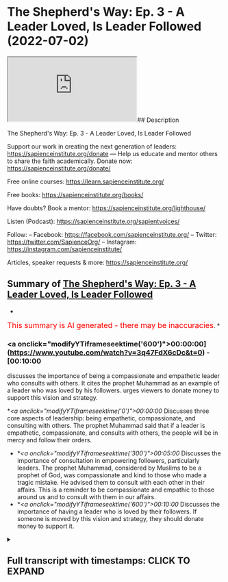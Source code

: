 # The Shepherd's Way: Ep. 3 - A Leader Loved, Is Leader Followed (2022-07-02)

<iframe loading='lazy' allow='autoplay' src='https://www.youtube.com/embed/3q47FdX6cDc'></iframe>## Description

The Shepherd's Way: Ep. 3 - A Leader Loved, Is Leader Followed

Support our work in creating the next generation of leaders:
https://sapienceinstitute.org/donate
—
Help us educate and mentor others to share the faith academically.
Donate now: https://sapienceinstitute.org/donate/ 

Free online courses: https://learn.sapienceinstitute.org/

Free books: https://sapienceinstitute.org/books/

Have doubts? Book a mentor: https://sapienceinstitute.org/lighthouse/

Listen (Podcast): https://sapienceinstitute.org/sapientvoices/

Follow:
– Facebook: https://facebook.com/sapienceinstitute.org/ 
– Twitter: https://twitter.com/SapienceOrg/ 
– Instagram: https://instagram.com/sapienceinstitute/ 

Articles, speaker requests & more: https://sapienceinstitute.org/

## Summary of [The Shepherd's Way: Ep. 3 - A Leader Loved, Is Leader Followed](https://www.youtube.com/watch?v=3q47FdX6cDc)


*

<span style="color:red; font-size:125%">This summary is AI generated - there may be inaccuracies</span>. [](/)*

### <a onclick=\"modifyYTiframeseektime('600')\">00:00:00](https://www.youtube.com/watch?v=3q47FdX6cDc&t=0) - [00:10:00</a>

 discusses the importance of being a compassionate and empathetic leader who consults with others. It cites the prophet Muhammad as an example of a leader who was loved by his followers.  urges viewers to donate money to support this vision and strategy.

**<a onclick=\"modifyYTiframeseektime('0')\">00:00:00</a>* Discusses three core aspects of leadership: being empathetic, compassionate, and consulting with others. The prophet Muhammad said that if a leader is empathetic, compassionate, and consults with others, the people will be in mercy and follow their orders.
* **<a onclick=\"modifyYTiframeseektime('300')\">00:05:00</a>* Discusses the importance of consultation in empowering followers, particularly leaders. The prophet Muhammad, considered by Muslims to be a prophet of God, was compassionate and kind to those who made a tragic mistake. He advised them to consult with each other in their affairs. This is a reminder to be compassionate and empathic to those around us and to consult with them in our affairs.
* **<a onclick=\"modifyYTiframeseektime('600')\">00:10:00</a>* Discusses the importance of having a leader who is loved by their followers. If someone is moved by this vision and strategy, they should donate money to support it.

<details><summary><h2>Full transcript with timestamps: CLICK TO EXPAND</h2></summary>

<a onclick="modifyYTiframeseektime('14)')">0:00:14 and sisters and friends<\/a>
<a onclick="modifyYTiframeseektime('16)')">0:00:16 and welcome to the third episode<\/a>
<a onclick="modifyYTiframeseektime('19)')">0:00:19 of our hija series the shepherd's way<\/a>
<a onclick="modifyYTiframeseektime('23)')">0:00:23 now the third timeless leadership lesson<\/a>
<a onclick="modifyYTiframeseektime('26)')">0:00:26 brothers and sisters is<\/a>
<a onclick="modifyYTiframeseektime('27)')">0:00:27 a leader loved is a leader followed<\/a>
<a onclick="modifyYTiframeseektime('31)')">0:00:31 the prophet sallallahu alaihi wasallam<\/a>
<a onclick="modifyYTiframeseektime('34)')">0:00:34 said<\/a>
<a onclick="modifyYTiframeseektime('35)')">0:00:35 the best of your leaders are those whom<\/a>
<a onclick="modifyYTiframeseektime('37)')">0:00:37 you love<\/a>
<a onclick="modifyYTiframeseektime('38)')">0:00:38 and who love you<\/a>
<a onclick="modifyYTiframeseektime('40)')">0:00:40 and who invoke allah's blessings upon<\/a>
<a onclick="modifyYTiframeseektime('42)')">0:00:42 you and you invoke his blessings upon<\/a>
<a onclick="modifyYTiframeseektime('45)')">0:00:45 them and this is an authentic hadith<\/a>
<a onclick="modifyYTiframeseektime('48)')">0:00:48 narrated by muslim<\/a>
<a onclick="modifyYTiframeseektime('51)')">0:00:51 now<\/a>
<a onclick="modifyYTiframeseektime('52)')">0:00:52 given that's a reality<\/a>
<a onclick="modifyYTiframeseektime('54)')">0:00:54 we should ask ourselves the following<\/a>
<a onclick="modifyYTiframeseektime('56)')">0:00:56 question<\/a>
<a onclick="modifyYTiframeseektime('57)')">0:00:57 how do we become leaders<\/a>
<a onclick="modifyYTiframeseektime('61)')">0:01:01 that are loved<\/a>
<a onclick="modifyYTiframeseektime('63)')">0:01:03 there are three things that we have to<\/a>
<a onclick="modifyYTiframeseektime('65)')">0:01:05 internalize adopt and actualize<\/a>
<a onclick="modifyYTiframeseektime('68)')">0:01:08 number one<\/a>
<a onclick="modifyYTiframeseektime('70)')">0:01:10 we need to be empathic number two we<\/a>
<a onclick="modifyYTiframeseektime('73)')">0:01:13 need to be compassionate and committed<\/a>
<a onclick="modifyYTiframeseektime('75)')">0:01:15 to people's well-being<\/a>
<a onclick="modifyYTiframeseektime('77)')">0:01:17 number three<\/a>
<a onclick="modifyYTiframeseektime('78)')">0:01:18 we need to consult people in our affairs<\/a>
<a onclick="modifyYTiframeseektime('81)')">0:01:21 so what does it mean to be empathic<\/a>
<a onclick="modifyYTiframeseektime('83)')">0:01:23 brothers and sisters it means we have to<\/a>
<a onclick="modifyYTiframeseektime('85)')">0:01:25 seek people's context we have to<\/a>
<a onclick="modifyYTiframeseektime('88)')">0:01:28 imaginatively<\/a>
<a onclick="modifyYTiframeseektime('89)')">0:01:29 feel what they feel<\/a>
<a onclick="modifyYTiframeseektime('91)')">0:01:31 this is extremely important when it<\/a>
<a onclick="modifyYTiframeseektime('94)')">0:01:34 comes to engaging with team members or<\/a>
<a onclick="modifyYTiframeseektime('97)')">0:01:37 other human beings<\/a>
<a onclick="modifyYTiframeseektime('99)')">0:01:39 because it allows us<\/a>
<a onclick="modifyYTiframeseektime('101)')">0:01:41 to be in the right space to be able to<\/a>
<a onclick="modifyYTiframeseektime('103)')">0:01:43 connect with people<\/a>
<a onclick="modifyYTiframeseektime('105)')">0:01:45 because we're seeking the context and we<\/a>
<a onclick="modifyYTiframeseektime('108)')">0:01:48 are imaginatively trying to fill what<\/a>
<a onclick="modifyYTiframeseektime('109)')">0:01:49 they're feeling in other words we are<\/a>
<a onclick="modifyYTiframeseektime('111)')">0:01:51 taking our shoes off putting on their<\/a>
<a onclick="modifyYTiframeseektime('113)')">0:01:53 shoes<\/a>
<a onclick="modifyYTiframeseektime('114)')">0:01:54 and walking a few steps<\/a>
<a onclick="modifyYTiframeseektime('117)')">0:01:57 and the reason this is very important<\/a>
<a onclick="modifyYTiframeseektime('118)')">0:01:58 because once you understand people's<\/a>
<a onclick="modifyYTiframeseektime('120)')">0:02:00 context once you understand people's<\/a>
<a onclick="modifyYTiframeseektime('122)')">0:02:02 feelings<\/a>
<a onclick="modifyYTiframeseektime('123)')">0:02:03 once you understand people's<\/a>
<a onclick="modifyYTiframeseektime('125)')">0:02:05 intellectual social spiritual and<\/a>
<a onclick="modifyYTiframeseektime('129)')">0:02:09 emotional context the way you relate to<\/a>
<a onclick="modifyYTiframeseektime('131)')">0:02:11 them will be<\/a>
<a onclick="modifyYTiframeseektime('132)')">0:02:12 profound because you'll be relating to<\/a>
<a onclick="modifyYTiframeseektime('134)')">0:02:14 who they are<\/a>
<a onclick="modifyYTiframeseektime('136)')">0:02:16 as they are<\/a>
<a onclick="modifyYTiframeseektime('137)')">0:02:17 and you won't be relating to<\/a>
<a onclick="modifyYTiframeseektime('139)')">0:02:19 your own judgments<\/a>
<a onclick="modifyYTiframeseektime('141)')">0:02:21 of who they are this is extremely<\/a>
<a onclick="modifyYTiframeseektime('143)')">0:02:23 important with regards to developing<\/a>
<a onclick="modifyYTiframeseektime('145)')">0:02:25 empathy and establishing profound<\/a>
<a onclick="modifyYTiframeseektime('148)')">0:02:28 relationships brothers and sisters so<\/a>
<a onclick="modifyYTiframeseektime('149)')">0:02:29 what does it mean to be compassionate<\/a>
<a onclick="modifyYTiframeseektime('151)')">0:02:31 and committed to people's well-being<\/a>
<a onclick="modifyYTiframeseektime('154)')">0:02:34 well brothers and sisters the prophet<\/a>
<a onclick="modifyYTiframeseektime('155)')">0:02:35 sallallahu alaihi wasallam said<\/a>
<a onclick="modifyYTiframeseektime('162)')">0:02:42 you won't truly believe unless you love<\/a>
<a onclick="modifyYTiframeseektime('164)')">0:02:44 for your brother what you love for<\/a>
<a onclick="modifyYTiframeseektime('165)')">0:02:45 yourself and this hadith is in the<\/a>
<a onclick="modifyYTiframeseektime('167)')">0:02:47 famous collection<\/a>
<a onclick="modifyYTiframeseektime('169)')">0:02:49 of the 40 a hadith of anawi the arabin<\/a>
<a onclick="modifyYTiframeseektime('173)')">0:02:53 of annababi and and never we comments on<\/a>
<a onclick="modifyYTiframeseektime('175)')">0:02:55 this hadith and he says that this<\/a>
<a onclick="modifyYTiframeseektime('177)')">0:02:57 basically means that you want goodness<\/a>
<a onclick="modifyYTiframeseektime('179)')">0:02:59 and guidance for your brother and for<\/a>
<a onclick="modifyYTiframeseektime('181)')">0:03:01 your brother in humanity interestingly<\/a>
<a onclick="modifyYTiframeseektime('184)')">0:03:04 this is reflected in another hadith that<\/a>
<a onclick="modifyYTiframeseektime('186)')">0:03:06 is narrated by bukhari and you could<\/a>
<a onclick="modifyYTiframeseektime('188)')">0:03:08 find it in<\/a>
<a onclick="modifyYTiframeseektime('190)')">0:03:10 where the prophet sallallahu alaihi<\/a>
<a onclick="modifyYTiframeseektime('191)')">0:03:11 wasallam said<\/a>
<a onclick="modifyYTiframeseektime('192)')">0:03:12 love for the people love for humanity we<\/a>
<a onclick="modifyYTiframeseektime('196)')">0:03:16 love for yourself and the arabic is<\/a>
<a onclick="modifyYTiframeseektime('199)')">0:03:19 it's not<\/a>
<a onclick="modifyYTiframeseektime('200)')">0:03:20 like the other hadith it is<\/a>
<a onclick="modifyYTiframeseektime('202)')">0:03:22 for the people for humanity<\/a>
<a onclick="modifyYTiframeseektime('205)')">0:03:25 so the prophet sallallahu alaihi<\/a>
<a onclick="modifyYTiframeseektime('207)')">0:03:27 wasallam is basically telling us that we<\/a>
<a onclick="modifyYTiframeseektime('208)')">0:03:28 must love for others what we love for<\/a>
<a onclick="modifyYTiframeseektime('210)')">0:03:30 ourselves and in the context of the<\/a>
<a onclick="modifyYTiframeseektime('212)')">0:03:32 classical understanding in other words<\/a>
<a onclick="modifyYTiframeseektime('215)')">0:03:35 the understanding of anawi and also the<\/a>
<a onclick="modifyYTiframeseektime('217)')">0:03:37 scholar ibin<\/a>
<a onclick="modifyYTiframeseektime('220)')">0:03:40 they basically said that we must be<\/a>
<a onclick="modifyYTiframeseektime('222)')">0:03:42 committed to the well-being of other<\/a>
<a onclick="modifyYTiframeseektime('223)')">0:03:43 people in other words we want goodness<\/a>
<a onclick="modifyYTiframeseektime('225)')">0:03:45 for people and guidance for people<\/a>
<a onclick="modifyYTiframeseektime('228)')">0:03:48 this is extremely important brothers and<\/a>
<a onclick="modifyYTiframeseektime('230)')">0:03:50 sisters<\/a>
<a onclick="modifyYTiframeseektime('231)')">0:03:51 we must ooze this<\/a>
<a onclick="modifyYTiframeseektime('233)')">0:03:53 it must manifest in our way of being<\/a>
<a onclick="modifyYTiframeseektime('235)')">0:03:55 that we are sincere<\/a>
<a onclick="modifyYTiframeseektime('238)')">0:03:58 in our commitment to the well-being of<\/a>
<a onclick="modifyYTiframeseektime('240)')">0:04:00 the people that we're leading that we<\/a>
<a onclick="modifyYTiframeseektime('242)')">0:04:02 want true goodness for them and true<\/a>
<a onclick="modifyYTiframeseektime('244)')">0:04:04 guidance for them and from this<\/a>
<a onclick="modifyYTiframeseektime('246)')">0:04:06 perspective we could also develop a<\/a>
<a onclick="modifyYTiframeseektime('248)')">0:04:08 principle which is an islamic principle<\/a>
<a onclick="modifyYTiframeseektime('251)')">0:04:11 in actual fact it's a<\/a>
<a onclick="modifyYTiframeseektime('253)')">0:04:13 moral principle in islam which is<\/a>
<a onclick="modifyYTiframeseektime('255)')">0:04:15 it is better to er in mercy<\/a>
<a onclick="modifyYTiframeseektime('259)')">0:04:19 than it is to er in harshness the<\/a>
<a onclick="modifyYTiframeseektime('261)')">0:04:21 default position should be mercy<\/a>
<a onclick="modifyYTiframeseektime('263)')">0:04:23 and the thing that you fall back on all<\/a>
<a onclick="modifyYTiframeseektime('266)')">0:04:26 the time is the merciful and<\/a>
<a onclick="modifyYTiframeseektime('268)')">0:04:28 compassionate approach<\/a>
<a onclick="modifyYTiframeseektime('270)')">0:04:30 so what does it mean to consult brothers<\/a>
<a onclick="modifyYTiframeseektime('272)')">0:04:32 and sisters<\/a>
<a onclick="modifyYTiframeseektime('273)')">0:04:33 there's a beautiful verse in the quran<\/a>
<a onclick="modifyYTiframeseektime('275)')">0:04:35 in chapter 3 verse 159<\/a>
<a onclick="modifyYTiframeseektime('278)')">0:04:38 that summarizes the compassionate and<\/a>
<a onclick="modifyYTiframeseektime('280)')">0:04:40 soft-hearted nature of the prophet<\/a>
<a onclick="modifyYTiframeseektime('282)')">0:04:42 sallallahu alaihi wasallam but also his<\/a>
<a onclick="modifyYTiframeseektime('285)')">0:04:45 leadership style with regards to<\/a>
<a onclick="modifyYTiframeseektime('287)')">0:04:47 consultation<\/a>
<a onclick="modifyYTiframeseektime('289)')">0:04:49 allah subhanahu wa ta'ala says it is out<\/a>
<a onclick="modifyYTiframeseektime('292)')">0:04:52 of allah's mercy that you o prophet<\/a>
<a onclick="modifyYTiframeseektime('295)')">0:04:55 have been lenient with them had you been<\/a>
<a onclick="modifyYTiframeseektime('297)')">0:04:57 cruel or hard-hearted they would have<\/a>
<a onclick="modifyYTiframeseektime('300)')">0:05:00 certainly abandoned you so pardon them<\/a>
<a onclick="modifyYTiframeseektime('303)')">0:05:03 ask allah's forgiveness for them and<\/a>
<a onclick="modifyYTiframeseektime('305)')">0:05:05 consult with them in conducting matters<\/a>
<a onclick="modifyYTiframeseektime('308)')">0:05:08 once you make a decision put your trust<\/a>
<a onclick="modifyYTiframeseektime('310)')">0:05:10 in allah surely allah loves those who<\/a>
<a onclick="modifyYTiframeseektime('314)')">0:05:14 trust in him<\/a>
<a onclick="modifyYTiframeseektime('315)')">0:05:15 this is<\/a>
<a onclick="modifyYTiframeseektime('316)')">0:05:16 an extremely beautiful verse especially<\/a>
<a onclick="modifyYTiframeseektime('319)')">0:05:19 if you understand the context because<\/a>
<a onclick="modifyYTiframeseektime('321)')">0:05:21 the context of this verse<\/a>
<a onclick="modifyYTiframeseektime('323)')">0:05:23 is in the context of the aftermath of<\/a>
<a onclick="modifyYTiframeseektime('326)')">0:05:26 the battle of ahud what was the battle<\/a>
<a onclick="modifyYTiframeseektime('328)')">0:05:28 of uhud brothers and sisters the battle<\/a>
<a onclick="modifyYTiframeseektime('331)')">0:05:31 of ahud was a perceived loss<\/a>
<a onclick="modifyYTiframeseektime('335)')">0:05:35 because of a tragic mistake of some of<\/a>
<a onclick="modifyYTiframeseektime('338)')">0:05:38 the companions that they didn't listen<\/a>
<a onclick="modifyYTiframeseektime('340)')">0:05:40 to the prophet sallallahu alaihi who<\/a>
<a onclick="modifyYTiframeseektime('342)')">0:05:42 would send them properly<\/a>
<a onclick="modifyYTiframeseektime('344)')">0:05:44 and this is not any old mistake it's not<\/a>
<a onclick="modifyYTiframeseektime('347)')">0:05:47 coming to work late or not fulfilling<\/a>
<a onclick="modifyYTiframeseektime('349)')">0:05:49 this month's targets it was a tragic<\/a>
<a onclick="modifyYTiframeseektime('352)')">0:05:52 mistake that led to the injury of the<\/a>
<a onclick="modifyYTiframeseektime('354)')">0:05:54 prophet sallallahu alaihi wasallam and<\/a>
<a onclick="modifyYTiframeseektime('357)')">0:05:57 also the death of hamza<\/a>
<a onclick="modifyYTiframeseektime('360)')">0:06:00 his beloved uncle<\/a>
<a onclick="modifyYTiframeseektime('363)')">0:06:03 and oversee<\/a>
<a onclick="modifyYTiframeseektime('364)')">0:06:04 to the death of sahaba<\/a>
<a onclick="modifyYTiframeseektime('368)')">0:06:08 and in this context the prophet<\/a>
<a onclick="modifyYTiframeseektime('371)')">0:06:11 sallallahu alaihi wasallam<\/a>
<a onclick="modifyYTiframeseektime('374)')">0:06:14 was soft and kind to those who made that<\/a>
<a onclick="modifyYTiframeseektime('378)')">0:06:18 tragic mistake<\/a>
<a onclick="modifyYTiframeseektime('380)')">0:06:20 look at the compassion of the prophet<\/a>
<a onclick="modifyYTiframeseektime('382)')">0:06:22 salallahu alaihi wasallam how many<\/a>
<a onclick="modifyYTiframeseektime('385)')">0:06:25 leaders<\/a>
<a onclick="modifyYTiframeseektime('386)')">0:06:26 tell off their followers or their people<\/a>
<a onclick="modifyYTiframeseektime('389)')">0:06:29 when they don't fulfill certain targets<\/a>
<a onclick="modifyYTiframeseektime('392)')">0:06:32 but what happened at the battle of uhud<\/a>
<a onclick="modifyYTiframeseektime('394)')">0:06:34 is far worse<\/a>
<a onclick="modifyYTiframeseektime('396)')">0:06:36 and look at the soft-hearted nature of<\/a>
<a onclick="modifyYTiframeseektime('398)')">0:06:38 our beloved prophet sallallahu alaihi he<\/a>
<a onclick="modifyYTiframeseektime('400)')">0:06:40 will send them<\/a>
<a onclick="modifyYTiframeseektime('401)')">0:06:41 not only that<\/a>
<a onclick="modifyYTiframeseektime('402)')">0:06:42 allah tells him to forgive them<\/a>
<a onclick="modifyYTiframeseektime('406)')">0:06:46 and allah tells the prophet sallallahu<\/a>
<a onclick="modifyYTiframeseektime('408)')">0:06:48 alaihi wasallam<\/a>
<a onclick="modifyYTiframeseektime('410)')">0:06:50 to ask allah for their forgiveness<\/a>
<a onclick="modifyYTiframeseektime('414)')">0:06:54 not only that<\/a>
<a onclick="modifyYTiframeseektime('415)')">0:06:55 allah tells the prophet sallallahu<\/a>
<a onclick="modifyYTiframeseektime('417)')">0:06:57 alaihi wasallam<\/a>
<a onclick="modifyYTiframeseektime('419)')">0:06:59 to consult them<\/a>
<a onclick="modifyYTiframeseektime('422)')">0:07:02 in his affairs<\/a>
<a onclick="modifyYTiframeseektime('424)')">0:07:04 think about how important consultation<\/a>
<a onclick="modifyYTiframeseektime('427)')">0:07:07 is<\/a>
<a onclick="modifyYTiframeseektime('427)')">0:07:07 to the degree that allah advises the<\/a>
<a onclick="modifyYTiframeseektime('430)')">0:07:10 prophet sallallahu alaihi wasallam to<\/a>
<a onclick="modifyYTiframeseektime('433)')">0:07:13 consult<\/a>
<a onclick="modifyYTiframeseektime('434)')">0:07:14 the sahaba in his affairs even though<\/a>
<a onclick="modifyYTiframeseektime('437)')">0:07:17 there was a tragic mistake<\/a>
<a onclick="modifyYTiframeseektime('440)')">0:07:20 which shows the importance of<\/a>
<a onclick="modifyYTiframeseektime('441)')">0:07:21 consultation in empowering<\/a>
<a onclick="modifyYTiframeseektime('445)')">0:07:25 your followers<\/a>
<a onclick="modifyYTiframeseektime('448)')">0:07:28 so brothers and sisters consultation is<\/a>
<a onclick="modifyYTiframeseektime('451)')">0:07:31 so significant<\/a>
<a onclick="modifyYTiframeseektime('453)')">0:07:33 the reason consultation is significant<\/a>
<a onclick="modifyYTiframeseektime('455)')">0:07:35 is because<\/a>
<a onclick="modifyYTiframeseektime('456)')">0:07:36 from our perspective obviously the<\/a>
<a onclick="modifyYTiframeseektime('458)')">0:07:38 prophet salallahu had divine guidance<\/a>
<a onclick="modifyYTiframeseektime('461)')">0:07:41 but from our perspective<\/a>
<a onclick="modifyYTiframeseektime('463)')">0:07:43 we don't have knowledge of everything we<\/a>
<a onclick="modifyYTiframeseektime('466)')">0:07:46 have blind spots<\/a>
<a onclick="modifyYTiframeseektime('468)')">0:07:48 from our perspective brothers and<\/a>
<a onclick="modifyYTiframeseektime('469)')">0:07:49 sisters we need experts or we need other<\/a>
<a onclick="modifyYTiframeseektime('472)')">0:07:52 people's perspectives so they could give<\/a>
<a onclick="modifyYTiframeseektime('474)')">0:07:54 us different ways of seeing the same<\/a>
<a onclick="modifyYTiframeseektime('476)')">0:07:56 thing in order for us to have a complete<\/a>
<a onclick="modifyYTiframeseektime('479)')">0:07:59 picture or to be able to make the right<\/a>
<a onclick="modifyYTiframeseektime('481)')">0:08:01 decisions<\/a>
<a onclick="modifyYTiframeseektime('482)')">0:08:02 and consultation is so important that<\/a>
<a onclick="modifyYTiframeseektime('485)')">0:08:05 it's throughout our tradition brothers<\/a>
<a onclick="modifyYTiframeseektime('487)')">0:08:07 and sisters<\/a>
<a onclick="modifyYTiframeseektime('488)')">0:08:08 for example in a hadith narrated by<\/a>
<a onclick="modifyYTiframeseektime('490)')">0:08:10 tiramidi the prophet<\/a>
<a onclick="modifyYTiframeseektime('492)')">0:08:12 salallahu said one who is consulted is<\/a>
<a onclick="modifyYTiframeseektime('496)')">0:08:16 in a position of trust and the<\/a>
<a onclick="modifyYTiframeseektime('497)')">0:08:17 importance of consultation brothers and<\/a>
<a onclick="modifyYTiframeseektime('499)')">0:08:19 sisters is further mentioned in the<\/a>
<a onclick="modifyYTiframeseektime('501)')">0:08:21 quran in chapter 42 verse 38<\/a>
<a onclick="modifyYTiframeseektime('505)')">0:08:25 when allah says<\/a>
<a onclick="modifyYTiframeseektime('506)')">0:08:26 who respond to the lord establish prayer<\/a>
<a onclick="modifyYTiframeseektime('510)')">0:08:30 conduct their affairs by mutual<\/a>
<a onclick="modifyYTiframeseektime('512)')">0:08:32 consultation and donate from what we<\/a>
<a onclick="modifyYTiframeseektime('515)')">0:08:35 have provided them and this is in the<\/a>
<a onclick="modifyYTiframeseektime('517)')">0:08:37 context of<\/a>
<a onclick="modifyYTiframeseektime('519)')">0:08:39 allah saying that what is with the light<\/a>
<a onclick="modifyYTiframeseektime('521)')">0:08:41 is far better because in the previous<\/a>
<a onclick="modifyYTiframeseektime('523)')">0:08:43 verse not verse 37 but verse 36 allah<\/a>
<a onclick="modifyYTiframeseektime('526)')">0:08:46 says but what is with allah is far<\/a>
<a onclick="modifyYTiframeseektime('529)')">0:08:49 better and more lasting for those who<\/a>
<a onclick="modifyYTiframeseektime('531)')">0:08:51 believe and put their trust in their<\/a>
<a onclick="modifyYTiframeseektime('533)')">0:08:53 lord so if you want this long-lasting<\/a>
<a onclick="modifyYTiframeseektime('535)')">0:08:55 reward if you believe and put your trust<\/a>
<a onclick="modifyYTiframeseektime('538)')">0:08:58 in your lord then as verse 38 says<\/a>
<a onclick="modifyYTiframeseektime('542)')">0:09:02 conduct the affairs by mutual<\/a>
<a onclick="modifyYTiframeseektime('544)')">0:09:04 consultation in other words you need to<\/a>
<a onclick="modifyYTiframeseektime('546)')">0:09:06 engage in consultation<\/a>
<a onclick="modifyYTiframeseektime('548)')">0:09:08 so brothers and sisters if you want to<\/a>
<a onclick="modifyYTiframeseektime('550)')">0:09:10 be a leader that is loved then you need<\/a>
<a onclick="modifyYTiframeseektime('552)')">0:09:12 to be empathic<\/a>
<a onclick="modifyYTiframeseektime('554)')">0:09:14 be compassionate and committed to<\/a>
<a onclick="modifyYTiframeseektime('555)')">0:09:15 people's well-being and consult them in<\/a>
<a onclick="modifyYTiframeseektime('559)')">0:09:19 your affairs in the affairs of the team<\/a>
<a onclick="modifyYTiframeseektime('561)')">0:09:21 of the group or the organization<\/a>
<a onclick="modifyYTiframeseektime('564)')">0:09:24 so this is the end of episode three<\/a>
<a onclick="modifyYTiframeseektime('566)')">0:09:26 brothers and sisters but just to remind<\/a>
<a onclick="modifyYTiframeseektime('568)')">0:09:28 you again<\/a>
<a onclick="modifyYTiframeseektime('569)')">0:09:29 we are experiencing the blessed days of<\/a>
<a onclick="modifyYTiframeseektime('571)')">0:09:31 dulhija and as you know we've said this<\/a>
<a onclick="modifyYTiframeseektime('573)')">0:09:33 before that the deeds performed in these<\/a>
<a onclick="modifyYTiframeseektime('576)')">0:09:36 blessed days are more rewardable than<\/a>
<a onclick="modifyYTiframeseektime('579)')">0:09:39 deeds performed during the days of<\/a>
<a onclick="modifyYTiframeseektime('581)')">0:09:41 ramadan so brothers and sisters we ask<\/a>
<a onclick="modifyYTiframeseektime('584)')">0:09:44 you to support sapience institute this<\/a>
<a onclick="modifyYTiframeseektime('588)')">0:09:48 organization that sees a world where<\/a>
<a onclick="modifyYTiframeseektime('591)')">0:09:51 everybody receives the message of islam<\/a>
<a onclick="modifyYTiframeseektime('594)')">0:09:54 and the way we want to achieve that is<\/a>
<a onclick="modifyYTiframeseektime('596)')">0:09:56 by<\/a>
<a onclick="modifyYTiframeseektime('597)')">0:09:57 focusing on people developing and<\/a>
<a onclick="modifyYTiframeseektime('599)')">0:09:59 empowering them to be able to share<\/a>
<a onclick="modifyYTiframeseektime('601)')">0:10:01 islam academically and intellectually if<\/a>
<a onclick="modifyYTiframeseektime('605)')">0:10:05 you're touched moved and inspired by<\/a>
<a onclick="modifyYTiframeseektime('608)')">0:10:08 this vision and strategy then please<\/a>
<a onclick="modifyYTiframeseektime('610)')">0:10:10 donate now go to the button or the link<\/a>
<a onclick="modifyYTiframeseektime('614)')">0:10:14 below<\/a>
<a onclick="modifyYTiframeseektime('615)')">0:10:15 and donate a generous donation brothers<\/a>
<a onclick="modifyYTiframeseektime('618)')">0:10:18 and sisters assalamu alaikum<\/a>
<a onclick="modifyYTiframeseektime('619)')">0:10:19 warahmatullahi<\/a>
</details>